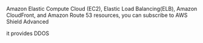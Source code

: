 Amazon Elastic Compute Cloud (EC2), Elastic Load Balancing(ELB), Amazon CloudFront, and Amazon Route 53 resources, you can subscribe to AWS Shield Advanced

it provides DDOS